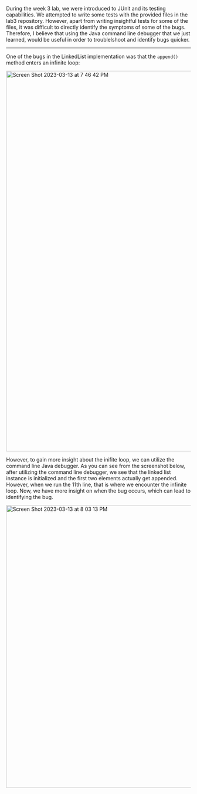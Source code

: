 During the week 3 lab, we were introduced to JUnit and its testing capabilities. We attempted to write some tests with the provided files in the lab3 
repository. However, apart from writing insightful tests for some of the files, it was difficult to directly identify the symptoms of some of the bugs. 
Therefore, I believe that using the Java command line debugger that we just learned, would be useful in order to troublelshoot and identify bugs quicker. 

----------------------------------------------------
One of the bugs in the LinkedList implementation was that the ```append()``` method enters an infinite loop:

<img width="1038" alt="Screen Shot 2023-03-13 at 7 46 42 PM" src="https://user-images.githubusercontent.com/122497830/224879981-bef2029e-2626-4c63-905f-300e3e251a39.png">

However, to gain more insight about the inifite loop, we can utilize the command line Java debugger. As you can see from the screenshot below, after
utilizing the command line debugger, we see that the linked list instance is initialized and the first two elements actually get appended. However,
when we run the 11th line, that is where we encounter the infinite loop. Now, we have more insight on when the bug occurs, which can lead to identifying
the bug.

<img width="771" alt="Screen Shot 2023-03-13 at 8 03 13 PM" src="https://user-images.githubusercontent.com/122497830/224882303-c7d687bb-e9ea-473e-acab-3e2afec90f3f.png">
